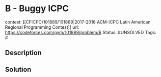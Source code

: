 # B - Buggy ICPC

contest: [[CFICPC/101889/101889|2017-2018 ACM-ICPC Latin American Regional Programming Contest]]
url: https://codeforces.com/gym/101889/problem/B
Status: #UNSOLVED
Tags: #

## Description

## Solution

